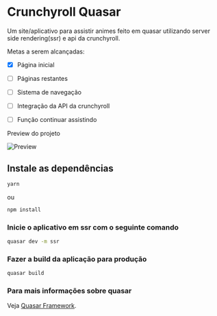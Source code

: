 # Crunchyroll Quasar

Um site/aplicativo para assistir animes feito em quasar utilizando server side rendering(ssr) e api da crunchyroll.


Metas a serem alcançadas:
- [x] Página inicial
- [ ] Páginas restantes
- [ ] Sistema de navegação
- [ ] Integração da API da crunchyroll
- [ ] Função continuar assistindo


Preview do projeto

![Preview](https://i.imgur.com/Q4dZNwe.png)

## Instale as dependências
```bash
yarn
```
ou
```bash
npm install
```

### Inicie o aplicativo em ssr com o seguinte comando
```bash
quasar dev -m ssr
```


### Fazer a build da aplicação para produção
```bash
quasar build
```

### Para mais informações sobre quasar
Veja [Quasar Framework](https://quasar.dev/).
